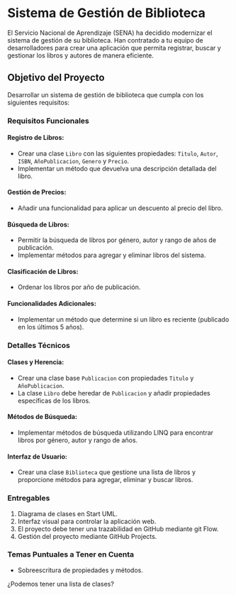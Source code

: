 # Sistema de Gestión de Biblioteca

El Servicio Nacional de Aprendizaje (SENA) ha decidido modernizar el sistema de gestión de su biblioteca. Han contratado a tu equipo de desarrolladores para crear una aplicación que permita registrar, buscar y gestionar los libros y autores de manera eficiente.

## Objetivo del Proyecto

Desarrollar un sistema de gestión de biblioteca que cumpla con los siguientes requisitos:

### Requisitos Funcionales

#### Registro de Libros:

- Crear una clase `Libro` con las siguientes propiedades: `Titulo`, `Autor`, `ISBN`, `AñoPublicacion`, `Genero` y `Precio`.
- Implementar un método que devuelva una descripción detallada del libro.

#### Gestión de Precios:

- Añadir una funcionalidad para aplicar un descuento al precio del libro.

#### Búsqueda de Libros:

- Permitir la búsqueda de libros por género, autor y rango de años de publicación.
- Implementar métodos para agregar y eliminar libros del sistema.

#### Clasificación de Libros:

- Ordenar los libros por año de publicación.

#### Funcionalidades Adicionales:

- Implementar un método que determine si un libro es reciente (publicado en los últimos 5 años).

### Detalles Técnicos

#### Clases y Herencia:

- Crear una clase base `Publicacion` con propiedades `Titulo` y `AñoPublicacion`.
- La clase `Libro` debe heredar de `Publicacion` y añadir propiedades específicas de los libros.

#### Métodos de Búsqueda:

- Implementar métodos de búsqueda utilizando LINQ para encontrar libros por género, autor y rango de años.

#### Interfaz de Usuario:

- Crear una clase `Biblioteca` que gestione una lista de libros y proporcione métodos para agregar, eliminar y buscar libros.

### Entregables

1. Diagrama de clases en Start UML.
2. Interfaz visual para controlar la aplicación web.
3. El proyecto debe tener una trazabilidad en GitHub mediante git Flow.
4. Gestión del proyecto mediante GitHub Projects.

### Temas Puntuales a Tener en Cuenta

- Sobreescritura de propiedades y métodos.

¿Podemos tener una lista de clases?
